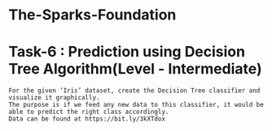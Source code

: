 # The-Sparks-Foundation
# Task-6 : Prediction using Decision Tree Algorithm(Level - Intermediate)


    For the given ‘Iris’ dataset, create the Decision Tree classifier and visualize it graphically.
    The purpose is if we feed any new data to this classifier, it would be able to predict the right class accordingly.
    Data can be found at https://bit.ly/3kXTdox
